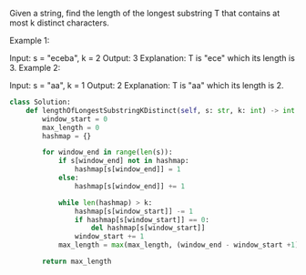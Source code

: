 Given a string, find the length of the longest substring T that contains at most k distinct characters.

Example 1:

Input: s = "eceba", k = 2
Output: 3
Explanation: T is "ece" which its length is 3.
Example 2:

Input: s = "aa", k = 1
Output: 2
Explanation: T is "aa" which its length is 2.

```Python
class Solution:
    def lengthOfLongestSubstringKDistinct(self, s: str, k: int) -> int:
        window_start = 0
        max_length = 0
        hashmap = {}

        for window_end in range(len(s)):
            if s[window_end] not in hashmap:
                hashmap[s[window_end]] = 1
            else:
                hashmap[s[window_end]] += 1

            while len(hashmap) > k:
                hashmap[s[window_start]] -= 1  
                if hashmap[s[window_start]] == 0:
                    del hashmap[s[window_start]] 
                window_start += 1
            max_length = max(max_length, (window_end - window_start +1))

        return max_length
  ```
